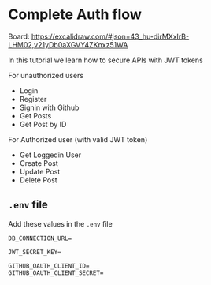 # Complete Auth flow

Board: https://excalidraw.com/#json=43_hu-dirMXxIrB-LHM02,v21yDb0aXGVY4ZKnxz51WA

In this tutorial we learn how to secure APIs with JWT tokens

For unauthorized users
* Login
* Register
* Signin with Github
* Get Posts
* Get Post by ID

For Authorized user (with valid JWT token)
* Get Loggedin User
* Create Post
* Update Post
* Delete Post


## `.env` file
Add these values in the `.env` file
```
DB_CONNECTION_URL=

JWT_SECRET_KEY=

GITHUB_OAUTH_CLIENT_ID=
GITHUB_OAUTH_CLIENT_SECRET=

```